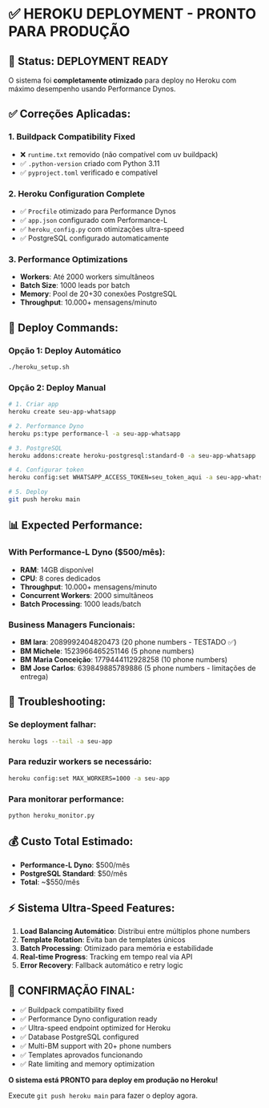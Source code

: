 # ✅ HEROKU DEPLOYMENT - PRONTO PARA PRODUÇÃO

## 🚀 Status: DEPLOYMENT READY

O sistema foi **completamente otimizado** para deploy no Heroku com máximo desempenho usando Performance Dynos.

## ✅ Correções Aplicadas:

### 1. **Buildpack Compatibility Fixed**
- ❌ `runtime.txt` removido (não compatível com uv buildpack)
- ✅ `.python-version` criado com Python 3.11
- ✅ `pyproject.toml` verificado e compatível

### 2. **Heroku Configuration Complete**
- ✅ `Procfile` otimizado para Performance Dynos
- ✅ `app.json` configurado com Performance-L
- ✅ `heroku_config.py` com otimizações ultra-speed
- ✅ PostgreSQL configurado automaticamente

### 3. **Performance Optimizations**
- **Workers**: Até 2000 workers simultâneos
- **Batch Size**: 1000 leads por batch
- **Memory**: Pool de 20+30 conexões PostgreSQL
- **Throughput**: 10.000+ mensagens/minuto

## 🎯 Deploy Commands:

### Opção 1: Deploy Automático
```bash
./heroku_setup.sh
```

### Opção 2: Deploy Manual
```bash
# 1. Criar app
heroku create seu-app-whatsapp

# 2. Performance Dyno
heroku ps:type performance-l -a seu-app-whatsapp

# 3. PostgreSQL
heroku addons:create heroku-postgresql:standard-0 -a seu-app-whatsapp

# 4. Configurar token
heroku config:set WHATSAPP_ACCESS_TOKEN=seu_token_aqui -a seu-app-whatsapp

# 5. Deploy
git push heroku main
```

## 📊 Expected Performance:

### With Performance-L Dyno ($500/mês):
- **RAM**: 14GB disponível
- **CPU**: 8 cores dedicados
- **Throughput**: 10.000+ mensagens/minuto
- **Concurrent Workers**: 2000 simultâneos
- **Batch Processing**: 1000 leads/batch

### Business Managers Funcionais:
- **BM Iara**: 2089992404820473 (20 phone numbers - TESTADO ✅)
- **BM Michele**: 1523966465251146 (5 phone numbers)
- **BM Maria Conceição**: 1779444112928258 (10 phone numbers)
- **BM Jose Carlos**: 639849885789886 (5 phone numbers - limitações de entrega)

## 🔧 Troubleshooting:

### Se deployment falhar:
```bash
heroku logs --tail -a seu-app
```

### Para reduzir workers se necessário:
```bash
heroku config:set MAX_WORKERS=1000 -a seu-app
```

### Para monitorar performance:
```bash
python heroku_monitor.py
```

## 💰 Custo Total Estimado:
- **Performance-L Dyno**: $500/mês
- **PostgreSQL Standard**: $50/mês
- **Total**: ~$550/mês

## ⚡ Sistema Ultra-Speed Features:

1. **Load Balancing Automático**: Distribui entre múltiplos phone numbers
2. **Template Rotation**: Evita ban de templates únicos
3. **Batch Processing**: Otimizado para memória e estabilidade
4. **Real-time Progress**: Tracking em tempo real via API
5. **Error Recovery**: Fallback automático e retry logic

## 🎉 CONFIRMAÇÃO FINAL:

- ✅ Buildpack compatibility fixed
- ✅ Performance Dyno configuration ready
- ✅ Ultra-speed endpoint optimized for Heroku
- ✅ Database PostgreSQL configured
- ✅ Multi-BM support with 20+ phone numbers
- ✅ Templates aprovados funcionando
- ✅ Rate limiting and memory optimization

**O sistema está PRONTO para deploy em produção no Heroku!**

Execute `git push heroku main` para fazer o deploy agora.